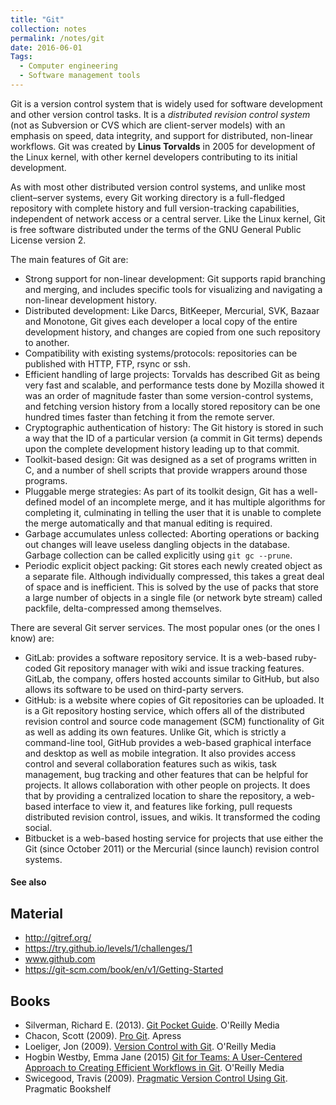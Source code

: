 ```yaml
---
title: "Git"
collection: notes
permalink: /notes/git
date: 2016-06-01
Tags:
  - Computer engineering
  - Software management tools
---
```


Git is a version control system that is widely used for software development and other version control tasks. It is a _distributed revision control system_ (not as Subversion or CVS which are client-server models) with an emphasis on speed, data integrity, and support for distributed, non-linear workflows. Git was created by **Linus Torvalds** in 2005 for development of the Linux kernel, with other kernel developers contributing to its initial development.

As with most other distributed version control systems, and unlike most client–server systems, every Git working directory is a full-fledged repository with complete history and full version-tracking capabilities, independent of network access or a central server. Like the Linux kernel, Git is free software distributed under the terms of the GNU General Public License version 2.

The main features of Git are:
* Strong support for non-linear development: Git supports rapid branching and merging, and includes specific tools for visualizing and navigating a non-linear development history.
* Distributed development: Like Darcs, BitKeeper, Mercurial, SVK, Bazaar and Monotone, Git gives each developer a local copy of the entire development history, and changes are copied from one such repository to another.
* Compatibility with existing systems/protocols: repositories can be published with HTTP, FTP, rsync or ssh.
* Efficient handling of large projects: Torvalds has described Git as being very fast and scalable, and performance tests done by Mozilla showed it was an order of magnitude faster than some version-control systems, and fetching version history from a locally stored repository can be one hundred times faster than fetching it from the remote server.
* Cryptographic authentication of history: The Git history is stored in such a way that the ID of a particular version (a commit in Git terms) depends upon the complete development history leading up to that commit.
* Toolkit-based design: Git was designed as a set of programs written in C, and a number of shell scripts that provide wrappers around those programs.
* Pluggable merge strategies: As part of its toolkit design, Git has a well-defined model of an incomplete merge, and it has multiple algorithms for completing it, culminating in telling the user that it is unable to complete the merge automatically and that manual editing is required.
* Garbage accumulates unless collected: Aborting operations or backing out changes will leave useless dangling objects in the database. Garbage collection can be called explicitly using `git gc --prune`.
* Periodic explicit object packing: Git stores each newly created object as a separate file. Although individually compressed, this takes a great deal of space and is inefficient. This is solved by the use of packs that store a large number of objects in a single file (or network byte stream) called packfile, delta-compressed among themselves.

There are several Git server services. The most popular ones (or the ones I know) are:
* GitLab: provides a software repository service. It is a web-based ruby-coded Git repository manager with wiki and issue tracking features. GitLab, the company, offers hosted accounts similar to GitHub, but also allows its software to be used on third-party servers.
* GitHub: is a website where copies of Git repositories can be uploaded. It is a Git repository hosting service, which offers all of the distributed revision control and source code management (SCM) functionality of Git as well as adding its own features. Unlike Git, which is strictly a command-line tool, GitHub provides a web-based graphical interface and desktop as well as mobile integration. It also provides access control and several collaboration features such as wikis, task management, bug tracking and other features that can be helpful for projects. It allows collaboration with other people on projects. It does that by providing a centralized location to share the repository, a web-based interface to view it, and features like forking, pull requests distributed revision control, issues, and wikis. It transformed the coding social.
* Bitbucket is a web-based hosting service for projects that use either the Git (since October 2011) or the Mercurial (since launch) revision control systems.


#### See also



## Material
* http://gitref.org/
* https://try.github.io/levels/1/challenges/1
* www.github.com
* https://git-scm.com/book/en/v1/Getting-Started




## Books
* Silverman, Richard E. (2013). [Git Pocket Guide](https://www.goodreads.com/book/show/17239270-git-pocket-guide). O'Reilly Media
* Chacon, Scott (2009). [Pro Git](https://www.goodreads.com/book/show/6518085-pro-git). Apress
* Loeliger, Jon (2009). [Version Control with Git](https://www.goodreads.com/book/show/6548113-version-control-with-git). O'Reilly Media
* Hogbin Westby, Emma Jane (2015) [Git for Teams: A User-Centered Approach to Creating Efficient Workflows in Git](https://www.goodreads.com/book/show/25653160-git-for-teams). O'Reilly Media
* Swicegood, Travis (2009). [Pragmatic Version Control Using Git](https://www.goodreads.com/book/show/3649826-pragmatic-version-control-using-git). Pragmatic Bookshelf


